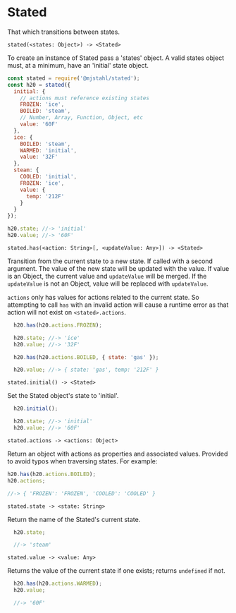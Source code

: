 # Stated
That which transitions between states.

`stated(<states: Object>) -> <Stated>`

To create an instance of Stated pass a 'states' object. A valid states object
must, at a minimum, have an 'initial' state object.

```js
const stated = require('@mjstahl/stated');
const h20 = stated({
  initial: {
    // actions must reference existing states
    FROZEN: 'ice',
    BOILED: 'steam',
    // Number, Array, Function, Object, etc
    value: '60F'
  },
  ice: {
    BOILED: 'steam',
    WARMED: 'initial',
    value: '32F'
  },
  steam: {
    COOLED: 'initial',
    FROZEN: 'ice',
    value: {
      temp: '212F'
    }
  }
});

h20.state; //-> 'initial'
h20.value; //-> '60F'
```

`stated.has(<action: String>[, <updateValue: Any>]) -> <Stated>`

Transition from the current state to a new state. If called with a second
argument. The value of the new state will be updated with the value. If value
is an Object, the current value and `updateValue` will be merged. If the
`updateValue` is not an Object, value will be replaced with `updateValue`.

`actions` only has values for actions related to the current state. So
attempting to call `has` with an invalid action will cause a runtime error
as that action will not exist on `<stated>.actions`.

```js
  h20.has(h20.actions.FROZEN);

  h20.state; //-> 'ice'
  h20.value; //-> '32F'

  h20.has(h20.actions.BOILED, { state: 'gas' });

  h20.value; //-> { state: 'gas', temp: '212F' }
```

`stated.initial() -> <Stated>`

Set the Stated object's state to 'initial'.

```js
  h20.initial();

  h20.state; //-> 'initial'
  h20.value; //-> '60F'
```

`stated.actions -> <actions: Object>`

Return an object with actions as properties and associated values. Provided to
avoid typos when traversing states. For example:

```js
h20.has(h20.actions.BOILED);
h20.actions;

//-> { 'FROZEN': 'FROZEN', 'COOLED': 'COOLED' }
```

`stated.state -> <state: String>`

Return the name of the Stated's current state.

```js
  h20.state;

  //-> 'steam'
```

`stated.value -> <value: Any>`

Returns the value of the current state if one exists; returns `undefined`
if not.

```js
  h20.has(h20.actions.WARMED);
  h20.value;

  //-> '60F'
```